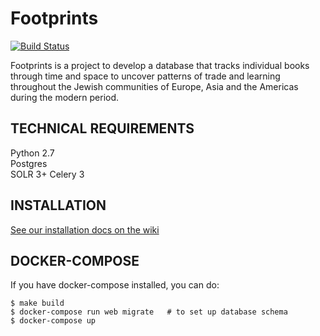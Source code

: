 Footprints
==========

[![Build Status](https://travis-ci.org/ccnmtl/footprints.svg?branch=master)](https://travis-ci.org/ccnmtl/footprints)

Footprints is a project to develop a database that tracks individual books through time and space to uncover patterns of trade and learning throughout the Jewish communities of Europe, Asia and the Americas during the modern period.


TECHNICAL REQUIREMENTS
------------
Python 2.7  
Postgres  
SOLR 3+
Celery 3


INSTALLATION
--------------
[See our installation docs on the wiki](https://github.com/ccnmtl/footprints/wiki/Installation)

DOCKER-COMPOSE
--------------

If you have docker-compose installed, you can do:

    $ make build
    $ docker-compose run web migrate   # to set up database schema
    $ docker-compose up
